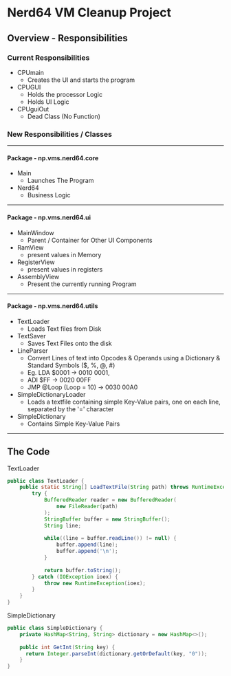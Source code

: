 # Nerd64 VM Cleanup Project
## Overview - Responsibilities
### Current Responsibilities
- CPUmain
  - Creates the UI and starts the program
- CPUGUI
  - Holds the processor Logic
  - Holds UI Logic
- CPUguiOut
  - Dead Class (No Function)

### New Responsibilities / Classes
----
#### Package - np.vms.nerd64.core
- Main
  - Launches The Program
- Nerd64
  - Business Logic
----
#### Package - np.vms.nerd64.ui
- MainWindow
  - Parent / Container for Other UI Components
- RamView
  - present values in Memory
- RegisterView
  - present values in registers
- AssemblyView  
  - Present the currently running Program

----
#### Package - np.vms.nerd64.utils
- TextLoader
  - Loads Text files from Disk
- TextSaver
  - Saves Text Files onto the disk
- LineParser
  - Convert Lines of text into Opcodes &
    Operands using a Dictionary & Standard Symbols ($, %, @, #)
  - Eg. LDA $0001 -> 0010 0001,
  - ADI $FF -> 0020 00FF
  - JMP @Loop (Loop = 10) -> 0030 00A0
- SimpleDictionaryLoader
  - Loads a textfile containing simple Key-Value pairs, one on each line, separated by the '='
    character
- SimpleDictionary
  - Contains Simple Key-Value Pairs
----
## The Code

TextLoader

```java
public class TextLoader {
    public static String[] LoadTextFile(String path) throws RuntimeException {
        try {
            BufferedReader reader = new BufferedReader(
            	new FileReader(path)
            );
            StringBuffer buffer = new StringBuffer();
            String line;
            
            while((line = buffer.readLine()) != null) {
                buffer.append(line);
                buffer.append('\n');
            }
            
            return buffer.toString();
        } catch (IOException ioex) {
            throw new RuntimeException(ioex);
        }
    }
}
```

  SimpleDictionary

```java
public class SimpleDictionary {
    private HashMap<String, String> dictionary = new HashMap<>();
    
    public int GetInt(String key) {
      return Integer.parseInt(dictionary.getOrDefault(key, "0"));
    }
}
```

